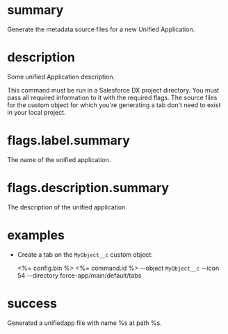 # summary

Generate the metadata source files for a new Unified Application.

# description

Some unified Application description.

This command must be run in a Salesforce DX project directory. You must pass all required information to it with the required flags. The source files for the custom object for which you're generating a tab don't need to exist in your local project.

# flags.label.summary

The name of the unified application.

# flags.description.summary

The description of the unified application.

# examples

- Create a tab on the `MyObject__c` custom object:

  <%= config.bin %> <%= command.id %> --object `MyObject__c` --icon 54 --directory force-app/main/default/tabs

# success

Generated a unifiedapp file with name %s at path %s.
